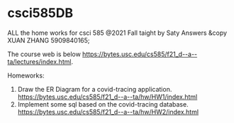# csci585DB
ALL the home works for csci 585 @2021 Fall taight by Saty
Answers &copy XUAN ZHANG 5909840165;

The course web is below
https://bytes.usc.edu/cs585/f21_d--a--ta/lectures/index.html.

Homeworks:
1. Draw the ER Diagram for a covid-tracing application. 
   https://bytes.usc.edu/cs585/f21_d--a--ta/hw/HW1/index.html
2. Implement some sql based on the covid-tracing database.
   https://bytes.usc.edu/cs585/f21_d--a--ta/hw/HW2/index.html
   
